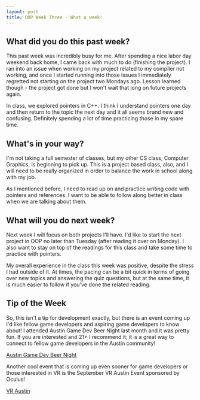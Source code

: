 ```yaml
---
layout: post
title: OOP Week Three - What a week!
---
```


## What did you do this past week?

This past week was incredibly busy for me. After spending a nice labor day weekend back home, I came back with much to do (finishing the project). I ran into an issue when working on my project related to my compiler not working, and once I started running into those issues I immediately regretted not starting on the project two Mondays ago. Lesson learned though - the project got done but I won't wait that long on future projects again.

In class, we explored pointers in C++. I think I understand pointers one day and then return to the topic the next day and it all seems brand new and confusing. Definitely spending a lot of time practicing those in my spare time.

## What's in your way?

I'm not taking a full semester of classes, but my other CS class, Computer Graphics, is beginning to pick up. This is a project based class, also, and I will need to be really organized in order to balance the work in school along with my job. 

As I mentioned before, I need to read up on and practice writing code with pointers and references. I want to be able to follow along better in class when we are talking about them.

## What will you do next week?

Next week I will focus on both projects I'll have. I'd like to start the next project in OOP no later than Tuesday (after reading it over on Monday). I also want to stay on top of the readings for this class and take some time to practice with pointers. 

My overall experience in the class this week was positive, despite the stress I had outside of it. At times, the pacing can be a bit quick in terms of going over new topics and answering the quiz questions, but at the same time, it is much easier to follow if you've done the related reading. 

## Tip of the Week
So, this isn't a tip for development exactly, but there is an event coming up I'd like fellow game developers and aspiring game developers to know about! I attended Austin Game Dev Beer Night last month and it was pretty fun. If you are interested and 21+ I recommend it; it is a great way to connect to fellow game developers in the Austin community!

[Austin Game Dev Beer Night](https://www.facebook.com/events/1594397960856067/)

Another cool event that is coming up even sooner for game developers or those interested in VR is the September VR Austin Event sponsored by Oculus!

[VR Austin](https://www.facebook.com/events/278236499222639/)
